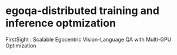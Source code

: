 # egoqa-distributed training and inference optmization
FirstSight : Scalable Egocentric Vision-Language QA with Multi-GPU Optimization
